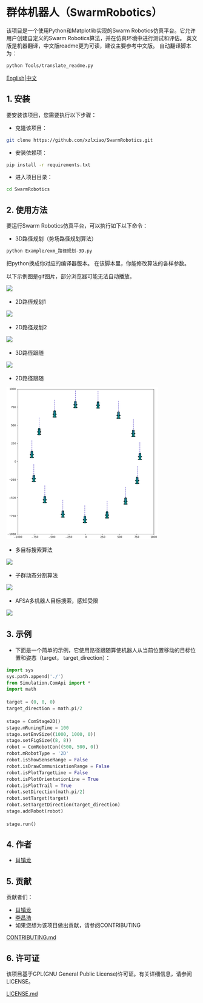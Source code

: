 #  群体机器人（SwarmRobotics）

该项目是一个使用Python和Matplotlib实现的Swarm Robotics仿真平台。它允许用户创建自定义的Swarm Robotics算法，并在仿真环境中进行测试和评估。
英文版是机器翻译，中文版readme更为可读，建议主要参考中文版。
自动翻译脚本为：

```bash
python Tools/translate_readme.py
```

[English](./README.md)|[中文](./readme_chinese.md)

## 1. 安装
要安装该项目，您需要执行以下步骤：

- 克隆该项目：

```bash
git clone https://github.com/xzlxiao/SwarmRobotics.git
```
- 安装依赖项：

```bash
pip install -r requirements.txt
```

- 进入项目目录：

```bash
cd SwarmRobotics
```



## 2. 使用方法
要运行Swarm Robotics仿真平台，可以执行如下以下命令：

- 3D路径规划（势场路径规划算法）
```bash
python Example/exm_路径规划-3D.py
```

把python换成你对应的编译器版本。
在该脚本里，你能修改算法的各样参数。

以下示例图是gif图片，部分浏览器可能无法自动播放。

![](Resource/path_planning_3d.gif)

- 2D路径规划1

![](Resource/path_planning_2d.gif)

- 2D路径规划2

![](Resource/path_planning_2d_2.gif)

- 3D路径跟随

![](Resource/path_following_3d.gif)

- 2D路径跟随

![](Resource/path_following_2d.gif)

- 多目标搜索算法

![](Resource/multi_target_search.gif)

- 子群动态分割算法

![](Resource/subgroup_split.gif)

- AFSA多机器人目标搜索，感知受限

![](Resource/AFSA.gif)


## 3. 示例
- 下面是一个简单的示例，它使用路径跟随算使机器人从当前位置移动的目标位置和姿态（target， target_direction）：

```python
import sys
sys.path.append('./')
from Simulation.ComApi import *
import math

target = (0, 0, 0)
target_direction = math.pi/2

stage = ComStage2D()
stage.mRuningTime = 100
stage.setEnvSize((1000, 1000, 0))
stage.setFigSize((8, 8))
robot = ComRobotCon((500, 500, 0))
robot.mRobotType = '2D'
robot.isShowSenseRange = False
robot.isDrawCommunicationRange = False 
robot.isPlotTargetLine = False
robot.isPlotOrientationLine = True
robot.isPlotTrail = True
robot.setDirection(math.pi/2)
robot.setTarget(target)
robot.setTargetDirection(target_direction)
stage.addRobot(robot)

stage.run()
```

## 4. 作者
- [肖镇龙](https://github.com/xzlxiao)

## 5. 贡献
贡献者们：

- [肖镇龙](https://github.com/xzlxiao)
- [李昌浩](https://github.com/Pekachiu)
- 如果您想为该项目做出贡献，请参阅CONTRIBUTING

[CONTRIBUTING.md]()

## 6. 许可证
该项目基于GPL(GNU General Public License)许可证。有关详细信息，请参阅LICENSE。

[LICENSE.md](./LICENSE)